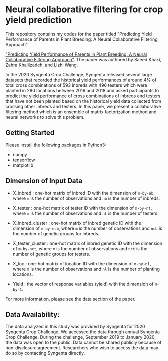 # Neural collaborative filtering for crop yield prediction

This repository contains my codes for the paper titled "Predicting Yield Performance of Parents in Plant Breeding: A Neural Collaborative Filtering Approach".


<a href="https://arxiv.org/abs/2001.09902" target="_blank">"Predicting Yield Performance of Parents in Plant Breeding: A Neural Collaborative Filtering Approach"</a>. The paper was authored by Saeed Khaki, Zahra Khalilzadeh, and Lizhi Wang.

In the 2020 Syngenta Crop Challenge, Syngenta released several large datasets that recorded the historical yield performances of
around 4% of total cross combinations of 593 inbreds with 496 testers which were planted in 280
locations between 2016 and 2018 and asked participants to predict the yield performance of cross
combinations of inbreds and testers that have not been planted based on the historical yield data
collected from crossing other inbreds and testers. In this paper, we present a collaborative filtering
method which is an ensemble of matrix factorization method and neural networks to solve this
problem.



## Getting Started 

Please install the following packages in Python3:

- numpy
- tensorflow
- matplotlib


## Dimension of Input Data

- X_inbred : one-hot matrix of inbred ID with the dimension of `m-by-nb`, where `m` is the number of observations and `nb` is the number of inbreds.

- X_tester : one-hot matrix of tester ID with the dimension of `m-by-nt`, where `m` is the number of observations and `nt` is the number of testers.

- X_inbred_cluster : one-hot matrix of inbred genetic ID with the dimension of `m-by-ncb`, where `m` is the number of observations and `ncb` is the number of genetic groups for inbreds.


- X_tester_cluster : one-hot matrix of inbred genetic ID with the dimension of `m-by-nct`, where `m` is the number of observations and `nct` is the number of genetic groups for testers.


- X_loc : one-hot matrix of location ID with the dimension of `m-by-nl`, where `m` is the number of observations and `nl` is the number of planting locations.

- Yield : the vector of response variables (yield) with the dimension of `m-by-1`.

For more information, please see the data section of the paper.


## Data Availability:

The data analyzed in this study was provided by Syngenta for 2020 Syngenta Crop Challenge. We accessed the data
through annual Syngenta Crop Challenge. During the challenge, September 2019 to January 2020, the data was open to
the public. Data cannot be shared publicly because of non-disclosure agreement. Researchers who wish to access the data may do so by contacting Syngenta directly.


 


